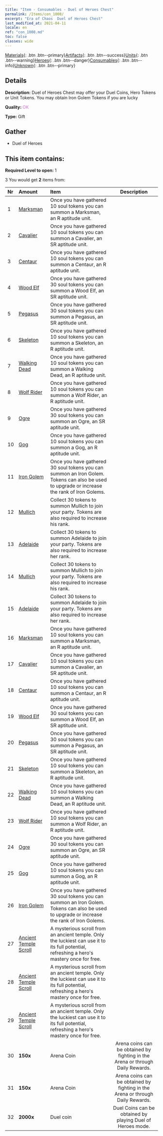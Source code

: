 ```yaml
---
title: "Item - Consumables - Duel of Heroes Chest"
permalink: /Items/con_1008/
excerpt: "Era of Chaos  Duel of Heroes Chest"
last_modified_at: 2021-04-11
locale: en
ref: "con_1008.md"
toc: false
classes: wide
---
```

 [Materials](/Items/){: .btn .btn--primary}[Artifacts](/Items/Artifacts/){: .btn .btn--success}[Units](/Items/Units/){: .btn .btn--warning}[Heroes](/Items/Heroes/){: .btn .btn--danger}[Consumables](/Items/Consumables/){: .btn .btn--info}[Unknown](/Items/Unknown/){: .btn .btn--primary}

## Details
 **Description:** Duel of Heroes Chest may offer your Duel Coins, Hero Tokens or Unit Tokens. You may obtain Iron Golem Tokens if you are lucky

 **Quality:** <span style="color: #DA70D6">OK</span>

 **Type:** Gift

## Gather

*    Duel of Heroes 

## This item contains:

 **Required Level to open:** 1

 3 You would get **2** items  from:

  | Nr | Amount |     Item    | Description |
  |:---|:-------|:------------|:-----------:|
  | 1 | [Marksman](/Items/unt_191/) | Once you have gathered 10 soul tokens you can summon a Marksman, an R aptitude unit. | 
  | 2 | [Cavalier ](/Items/unt_195/) | Once you have gathered 10 soul tokens you can summon a Cavalier, an SR aptitude unit. | 
  | 3 | [Centaur](/Items/unt_199/) | Once you have gathered 10 soul tokens you can summon a Centaur, an R aptitude unit. | 
  | 4 | [Wood Elf](/Items/unt_201/) | Once you have gathered 30 soul tokens you can summon a Wood Elf, an SR aptitude unit. | 
  | 5 | [Pegasus](/Items/unt_202/) | Once you have gathered 30 soul tokens you can summon a Pegasus, an SR aptitude unit. | 
  | 6 | [Skeleton](/Items/unt_208/) | Once you have gathered 10 soul tokens you can summon a Skeleton, an R aptitude unit. | 
  | 7 | [Walking Dead](/Items/unt_209/) | Once you have gathered 10 soul tokens you can summon a Walking Dead, an R aptitude unit. | 
  | 8 | [Wolf Rider](/Items/unt_218/) | Once you have gathered 10 soul tokens you can summon a Wolf Rider, an R aptitude unit. | 
  | 9 | [Ogre](/Items/unt_220/) | Once you have gathered 30 soul tokens you can summon an Ogre, an SR aptitude unit. | 
  | 10 | [Gog](/Items/unt_227/) | Once you have gathered 10 soul tokens you can summon a Gog, an R aptitude unit. | 
  | 11 | [Iron Golem](/Items/unt_237/) | Once you have gathered 30 soul tokens you can summon an Iron Golem. Tokens can also be used to upgrade or increase the rank of Iron Golems. | 
  | 12 | [Mullich](/Items/her_360/) | Collect 30 tokens to summon Mullich to join your party. Tokens are also required to increase his rank. | 
  | 13 | [Adelaide](/Items/her_359/) | Collect 30 tokens to summon Adelaide to join your party. Tokens are also required to increase her rank. | 
  | 14 | [Mullich](/Items/her_360/) | Collect 30 tokens to summon Mullich to join your party. Tokens are also required to increase his rank. | 
  | 15 | [Adelaide](/Items/her_359/) | Collect 30 tokens to summon Adelaide to join your party. Tokens are also required to increase her rank. | 
  | 16 | [Marksman](/Items/unt_191/) | Once you have gathered 10 soul tokens you can summon a Marksman, an R aptitude unit. | 
  | 17 | [Cavalier ](/Items/unt_195/) | Once you have gathered 10 soul tokens you can summon a Cavalier, an SR aptitude unit. | 
  | 18 | [Centaur](/Items/unt_199/) | Once you have gathered 10 soul tokens you can summon a Centaur, an R aptitude unit. | 
  | 19 | [Wood Elf](/Items/unt_201/) | Once you have gathered 30 soul tokens you can summon a Wood Elf, an SR aptitude unit. | 
  | 20 | [Pegasus](/Items/unt_202/) | Once you have gathered 30 soul tokens you can summon a Pegasus, an SR aptitude unit. | 
  | 21 | [Skeleton](/Items/unt_208/) | Once you have gathered 10 soul tokens you can summon a Skeleton, an R aptitude unit. | 
  | 22 | [Walking Dead](/Items/unt_209/) | Once you have gathered 10 soul tokens you can summon a Walking Dead, an R aptitude unit. | 
  | 23 | [Wolf Rider](/Items/unt_218/) | Once you have gathered 10 soul tokens you can summon a Wolf Rider, an R aptitude unit. | 
  | 24 | [Ogre](/Items/unt_220/) | Once you have gathered 30 soul tokens you can summon an Ogre, an SR aptitude unit. | 
  | 25 | [Gog](/Items/unt_227/) | Once you have gathered 10 soul tokens you can summon a Gog, an R aptitude unit. | 
  | 26 | [Iron Golem](/Items/unt_237/) | Once you have gathered 30 soul tokens you can summon an Iron Golem. Tokens can also be used to upgrade or increase the rank of Iron Golems. | 
  | 27 | [Ancient Temple Scroll](/Items/con_697/) | A mysterious scroll from an ancient temple. Only the luckiest can use it to its full potential, refreshing a hero's mastery once for free. | 
  | 28 | [Ancient Temple Scroll](/Items/con_697/) | A mysterious scroll from an ancient temple. Only the luckiest can use it to its full potential, refreshing a hero's mastery once for free. | 
  | 29 | [Ancient Temple Scroll](/Items/con_697/) | A mysterious scroll from an ancient temple. Only the luckiest can use it to its full potential, refreshing a hero's mastery once for free. | 
  | 30 |  **150x** | Arena Coin | Arena coins can be obtained by fighting in the Arena or through Daily Rewards.  | 
  | 31 |  **150x** | Arena Coin | Arena coins can be obtained by fighting in the Arena or through Daily Rewards.  | 
  | 32 |  **2000x** | Duel coin | Duel Coins can be obtained by playing Duel of Heroes mode.  | 
